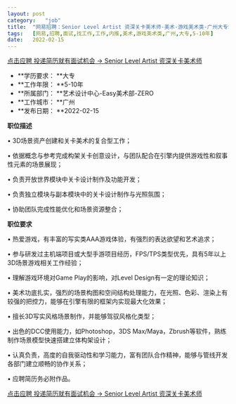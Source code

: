 ```yaml
---
layout:	post
category:	"job"
title:	"网易招聘：Senior Level Artist 资深关卡美术师-美术-游戏美术类-广州大专5-10年"
tags:	[网易,招聘,面试,找工作,工作,内推,美术,游戏美术类,广州,大专,5-10年]
date:	2022-02-15
---
```


[点击应聘 投递简历就有面试机会 ->  Senior Level Artist 资深关卡美术师](http://mobile.bole.netease.com/bole/boleDetail?id=32095&employeeId=346f03c3cda5f04c&key=all)



- **学历要求： **大专
- **工作年限： **5-10年
- **所属部门： **艺术设计中心-Easy美术部-ZERO
- **工作城市： **广州
- **发布日期： **2022-02-15



**职位描述**

• 3D场景资产创建和关卡美术的复合型工作；

• 依据概念与参考完成构架关卡创意设计，与团队配合在引擎内提供游戏性和叙事性元素的场景展现；

• 负责开放世界模块中关卡设计制作及功能开发；

• 负责独立模块与副本模块中的关卡设计制作与光照氛围；

• 协助团队完成性能优化和场景资源整合；



**职位要求**

• 热爱游戏，有丰富的写实类AAA游戏体验，有强烈的表达欲望和艺术追求；

• 参与研发过主机端项目或大型手游项目经历，FPS/TPS类型优先，具有5年以上3D场景游戏相关工作经验；

• 理解游戏环境对Game Play的影响，对Level Design有一定的理论知识；

• 美术功底扎实，强烈的场景构图和空间结构处理能力，在光照、色彩、渲染上有较强的把控力，能够在引擎有限的框架内实现最大化效果；

• 擅长3D写实风格场景制作，并能够驾驭风格化类型；

• 出色的DCC使用能力，如Photoshop，3DS Max/Maya，Zbrush等软件，熟练制作场景模型快速搭建立体构架设计；

• 认真负责，高度的自我驱动性和学习能力，富有团队合作精神，能够与管线开发各部门建立顺畅的协作关系；

• 应聘简历务必附作品。



[点击应聘 投递简历就有面试机会 ->  Senior Level Artist 资深关卡美术师](http://mobile.bole.netease.com/bole/boleDetail?id=32095&employeeId=346f03c3cda5f04c&key=all)
